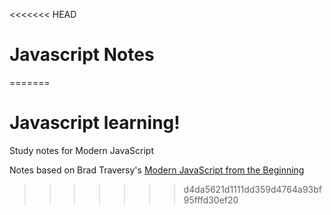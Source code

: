<<<<<<< HEAD
# Javascript Notes
=======
# Javascript learning!

Study notes for Modern JavaScript

Notes based on Brad Traversy's [Modern JavaScript from the Beginning](https://www.udemy.com/course/modern-javascript-from-the-beginning/)
>>>>>>> d4da5621d1111dd359d4764a93bf95fffd30ef20
